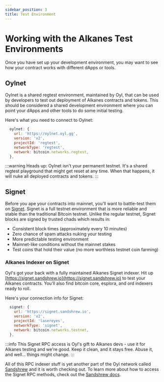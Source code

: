 ```yaml
---
sidebar_position: 3
title: Test Environment
---
```


# Working with the Alkanes Test Environments

Once you have set up your development environment, you may want to see how your contract works with different dApps or tools.

## Oylnet

Oylnet is a shared regtest environment, maintained by Oyl, that can be used by developers to test out deployment of Alkanes contracts and tokens. This should be considered a shared development environment where you can point your dApps and other tools to do some initial testing.

Here's what you need to connect to Oylnet:

```javascript
  oylnet: {
    url: 'https://oylnet.oyl.gg',
    version: 'v2',
    projectId: 'regtest',
    networkType: 'regtest',
    network: bitcoin.networks.regtest,
  },
```

:::warning
Heads up: Oylnet isn't your permanent testnet. It's a shared regtest playground that might get reset at any time.
When that happens, it will nuke all deployed contracts and tokens.
:::

## Signet

Before you ape your contracts into mainnet, you'll want to battle-test them on [Signet](https://mempool.space/signet). Signet is a full testnet environment that is more reliable and stable than the traditional Bitcoin testnet. Unlike the regular testnet, Signet blocks are signed by trusted chads which results in:

- Consistent block times (approximately every 10 minutes)
- Zero chance of spam attacks nuking your testing
- More predictable testing environment
- Mainnet-like conditions without the mainnet stakes
- Test coins that hold their value (no more worthless testnet coin farming)

### Alkanes Indexer on Signet

Oyl's got your back with a fully maintained Alkanes Signet indexer. Hit up [https://signet.sandshrew.io](https://signet.sandshrew.io) to test your Alkanes contracts. You'll also find bitcoin core, esplora, and ord indexers ready to roll.

Here's your connection info for Signet:

```javascript
  signet: {
    url: 'https://signet.sandshrew.io',
    version: 'v2',
    projectId: 'lasereyes',
    networkType: 'signet',
    network: bitcoin.networks.testnet,
  },
```

:::info
This Signet RPC access is Oyl's gift to Alkanes devs - use it for Alkanes testing and we're good. Keep it clean, and it stays free. Abuse it, and well... things might change.
:::

All of this RPC indexer stuff is yet another part of the Oyl network called [Sandshrew](https://sandshrew.io) and it is worth checking out. To learn more about how to access the Signet RPC methods, check out the [Sandshrew docs](https://docs.sandshrew.io/sandshrew-namespaces/btc-standard-bitcoin-rpc).
